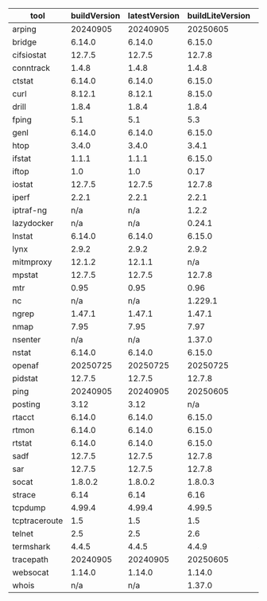 | tool | buildVersion | latestVersion | buildLiteVersion | liteVersion |
|------|--------------|---------------|------------------|-------------|
| arping | 20240905 | 20240905 | 20250605 | 20250605 |
| bridge | 6.14.0 | 6.14.0 | 6.15.0 | 6.15.0 |
| cifsiostat | 12.7.5 | 12.7.5 | 12.7.8 | 12.7.8 |
| conntrack | 1.4.8 | 1.4.8 | 1.4.8 | 1.4.8 |
| ctstat | 6.14.0 | 6.14.0 | 6.15.0 | 6.15.0 |
| curl | 8.12.1 | 8.12.1 | 8.15.0 | 8.15.0 |
| drill | 1.8.4 | 1.8.4 | 1.8.4 | 1.8.4 |
| fping | 5.1 | 5.1 | 5.3 | 5.3 |
| genl | 6.14.0 | 6.14.0 | 6.15.0 | 6.15.0 |
| htop | 3.4.0 | 3.4.0 | 3.4.1 | 3.4.1 |
| ifstat | 1.1.1 | 1.1.1 | 6.15.0 | 6.15.0 |
| iftop | 1.0 | 1.0 | 0.17 | 0.17 |
| iostat | 12.7.5 | 12.7.5 | 12.7.8 | 12.7.8 |
| iperf | 2.2.1 | 2.2.1 | 2.2.1 | 2.2.1 |
| iptraf-ng | n/a | n/a | 1.2.2 | 1.2.2 |
| lazydocker | n/a | n/a | 0.24.1 | 0.24.1 |
| lnstat | 6.14.0 | 6.14.0 | 6.15.0 | 6.15.0 |
| lynx | 2.9.2 | 2.9.2 | 2.9.2 | 2.9.2 |
| mitmproxy | 12.1.2 | 12.1.1 | n/a | n/a |
| mpstat | 12.7.5 | 12.7.5 | 12.7.8 | 12.7.8 |
| mtr | 0.95 | 0.95 | 0.96 | 0.96 |
| nc | n/a | n/a | 1.229.1 | 1.229.1 |
| ngrep | 1.47.1 | 1.47.1 | 1.47.1 | 1.47.1 |
| nmap | 7.95 | 7.95 | 7.97 | 7.97 |
| nsenter | n/a | n/a | 1.37.0 | 1.37.0 |
| nstat | 6.14.0 | 6.14.0 | 6.15.0 | 6.15.0 |
| openaf | 20250725 | 20250725 | 20250725 | 20250725 |
| pidstat | 12.7.5 | 12.7.5 | 12.7.8 | 12.7.8 |
| ping | 20240905 | 20240905 | 20250605 | 20250605 |
| posting | 3.12 | 3.12 | n/a | n/a |
| rtacct | 6.14.0 | 6.14.0 | 6.15.0 | 6.15.0 |
| rtmon | 6.14.0 | 6.14.0 | 6.15.0 | 6.15.0 |
| rtstat | 6.14.0 | 6.14.0 | 6.15.0 | 6.15.0 |
| sadf | 12.7.5 | 12.7.5 | 12.7.8 | 12.7.8 |
| sar | 12.7.5 | 12.7.5 | 12.7.8 | 12.7.8 |
| socat | 1.8.0.2 | 1.8.0.2 | 1.8.0.3 | 1.8.0.3 |
| strace | 6.14 | 6.14 | 6.16 | 6.16 |
| tcpdump | 4.99.4 | 4.99.4 | 4.99.5 | 4.99.5 |
| tcptraceroute | 1.5 | 1.5 | 1.5 | 1.5 |
| telnet | 2.5 | 2.5 | 2.6 | 2.6 |
| termshark | 4.4.5 | 4.4.5 | 4.4.9 | 4.4.8 |
| tracepath | 20240905 | 20240905 | 20250605 | 20250605 |
| websocat | 1.14.0 | 1.14.0 | 1.14.0 | 1.14.0 |
| whois | n/a | n/a | 1.37.0 | 1.37.0 |

